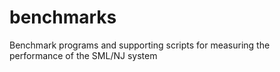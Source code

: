 # benchmarks
Benchmark programs and supporting scripts for measuring the performance of the SML/NJ system
